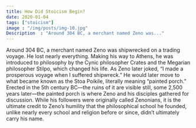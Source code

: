 ```yaml
---
title: How Did Stoicism Begin?
date: 2020-01-04
tags: ["stoicism"]
image : "/img/posts/img-10.jpg"
Description  : "Around 304 BC, a merchant named Zeno was..."
---
```

Around 304 BC, a merchant named Zeno was shipwrecked on a trading voyage. He lost nearly everything. Making his way to Athens, he was introduced to philosophy by the Cynic philosopher Crates and the Megarian philosopher Stilpo, which changed his life. As Zeno later joked, “I made a prosperous voyage when I suffered shipwreck.” He would later move to what became known as the Stoa Poikile, literally meaning “painted porch.” Erected in the 5th century BC—the ruins of it are visible still, some 2,500 years later—the painted porch is where Zeno and his disciples gathered for discussion. While his followers were originally called Zenonians, it is the ultimate credit to Zeno’s humility that the philosophical school he founded, unlike nearly every school and religion before or since, didn’t ultimately carry his name.

<!--Photo by Robert Katzki on Unsplash-->
